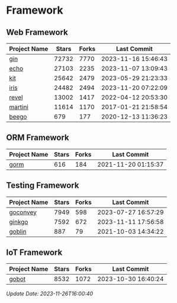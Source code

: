 # Framework

## Web Framework
| Project Name | Stars | Forks | Last Commit |
| ------------ | ----- | ----- | ----------- |
| [gin](https://github.com/gin-gonic/gin) | 72732 | 7770 | 2023-11-16 15:46:43 |
| [echo](https://github.com/labstack/echo) | 27103 | 2235 | 2023-11-07 13:09:43 |
| [kit](https://github.com/go-kit/kit) | 25642 | 2479 | 2023-05-29 21:23:33 |
| [iris](https://github.com/kataras/iris) | 24482 | 2494 | 2023-11-20 07:22:09 |
| [revel](https://github.com/revel/revel) | 13002 | 1417 | 2022-04-12 20:53:30 |
| [martini](https://github.com/go-martini/martini) | 11614 | 1170 | 2017-01-21 21:58:54 |
| [beego](https://github.com/astaxie/beego) | 679 | 177 | 2020-12-13 11:36:23 |

## ORM Framework
| Project Name | Stars | Forks | Last Commit |
| ------------ | ----- | ----- | ----------- |
| [gorm](https://github.com/jinzhu/gorm) | 616 | 184 | 2021-11-20 01:15:37 |

## Testing Framework
| Project Name | Stars | Forks | Last Commit |
| ------------ | ----- | ----- | ----------- |
| [goconvey](https://github.com/smartystreets/goconvey) | 7949 | 598 | 2023-07-27 16:57:29 |
| [ginkgo](https://github.com/onsi/ginkgo) | 7592 | 672 | 2023-11-11 17:56:58 |
| [goblin](https://github.com/franela/goblin) | 887 | 79 | 2021-10-03 14:34:22 |

## IoT Framework
| Project Name | Stars | Forks | Last Commit |
| ------------ | ----- | ----- | ----------- |
| [gobot](https://github.com/hybridgroup/gobot) | 8532 | 1072 | 2023-10-30 16:40:24 |

*Update Date: 2023-11-26T16:00:40*